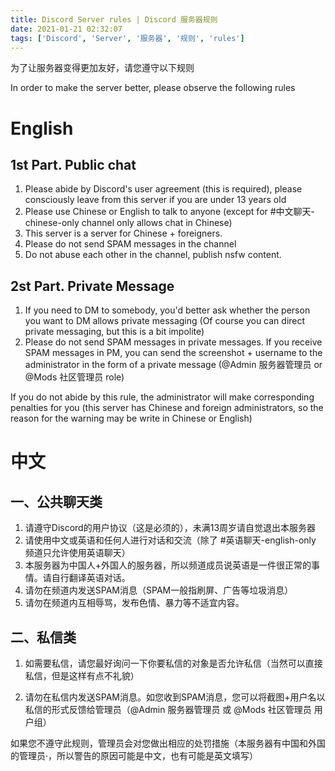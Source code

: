 ```yaml
---
title: Discord Server rules | Discord 服务器规则
date: 2021-01-21 02:32:07
tags: ['Discord', 'Server', '服务器', '规则', 'rules']
---
```


为了让服务器变得更加友好，请您遵守以下规则

In order to make the server better, please observe the following rules

# English

## 1st Part. Public chat

1. Please abide by Discord's user agreement (this is required), please consciously leave from this server if you are under 13 years old
2. Please use Chinese or English to talk to anyone (except for #中文聊天-chinese-only channel only allows chat in Chinese)
3. This server is a server for Chinese + foreigners.
4. Please do not send SPAM messages in the channel
5. Do not abuse each other in the channel, publish nsfw content.

## 2st Part. Private Message
1. If you need to DM to somebody, you'd better ask whether the person you want to DM allows private messaging (Of course you can direct private messaging, but this is a bit impolite)
2. Please do not send SPAM messages in private messages. If you receive SPAM messages in PM, you can send the screenshot + username to the administrator in the form of a private message (@Admin 服务器管理员 or @Mods 社区管理员 role)

If you do not abide by this rule, the administrator will make corresponding penalties for you (this server has Chinese and foreign administrators, so the reason for the warning may be write in Chinese or English)

# 中文

## 一、公共聊天类
1. 请遵守Discord的用户协议（这是必须的），未满13周岁请自觉退出本服务器
2. 请使用中文或英语和任何人进行对话和交流（除了 #英语聊天-english-only 频道只允许使用英语聊天）
3. 本服务器为中国人+外国人的服务器，所以频道成员说英语是一件很正常的事情。请自行翻译英语对话。
4. 请勿在频道内发送SPAM消息（SPAM一般指刷屏、广告等垃圾消息）
5. 请勿在频道内互相辱骂，发布色情、暴力等不适宜内容。
## 二、私信类

1. 如需要私信，请您最好询问一下你要私信的对象是否允许私信（当然可以直接私信，但是这样有点不礼貌）

2. 请勿在私信内发送SPAM消息。如您收到SPAM消息，您可以将截图+用户名以私信的形式反馈给管理员（@Admin 服务器管理员 或 @Mods 社区管理员 用户组）

如果您不遵守此规则，管理员会对您做出相应的处罚措施（本服务器有中国和外国的管理员·，所以警告的原因可能是中文，也有可能是英文填写）